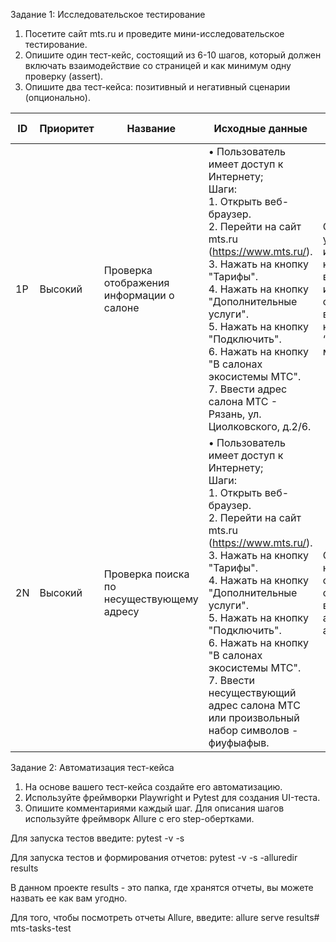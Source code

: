 Задание 1: Исследовательское тестирование

1. Посетите сайт mts.ru и проведите мини-исследовательское
тестирование.
2. Опишите один тест-кейс, состоящий из 6-10 шагов, который должен
включать взаимодействие со страницей и как минимум одну
проверку (assert).
3. Опишите два тест-кейса: позитивный и негативный сценарии (опционально).

| ID | Приоритет | Название                                                           | Исходные данные                                                                                                                                                                                                                                                                                                                                                                         | Ожидаемый результат |
|----|-----------|--------------------------------------------------------------------|-----------------------------------------------------------------------------------------------------------------------------------------------------------------------------------------------------------------------------------------------------------------------------------------------------------------------------------------------------------------------------------------|---------------------|
| 1P | Высокий   | Проверка отображения информации о салоне        | • Пользователь имеет доступ к Интернету;<br/>Шаги:<br/>1. Открыть веб-браузер.<br/>2. Перейти на сайт mts.ru (https://www.mts.ru/).<br/>3. Нажать на кнопку "Тарифы".<br/>4. Нажать на кнопку "Дополнительные услуги".<br/>5. Нажать на кнопку "Подключить".<br/>6. Нажать на кнопку "В салонах экосистемы МТС".<br/>7. Ввести адрес салона МТС - Рязань, ул. Циолковского, д.2/6.<br/> |Салон МТС успешно найден и изображен на карте. Также вылезает информация о салоне: адрес, время работы и кнопка “подробнее о магазине”.|
| 2N | Высокий   | Проверка поиска по несуществующему адресу | • Пользователь имеет доступ к Интернету;<br/>Шаги:<br/>1. Открыть веб-браузер.<br/>2. Перейти на сайт mts.ru (https://www.mts.ru/).<br/>3.  Нажать на кнопку "Тарифы".<br/>4. Нажать на кнопку "Дополнительные услуги".<br/>5. Нажать на кнопку "Подключить".<br/>6. Нажать на кнопку "В салонах экосистемы МТС".<br/>7. Ввести несуществующий адрес салона МТС или произвольный набор символов - фиуфыафыв.<br/>|Салон МТС не найден. Этому свидетельствует отсутствие введенного адреса в списке адресов.|

Задание 2: Автоматизация тест-кейса
1. На основе вашего тест-кейса создайте его автоматизацию.
2. Используйте фреймворки Playwright и Pytest для создания UI-теста.
3. Опишите комментариями каждый шаг. Для описания шагов используйте фреймворк Allure с его step-обертками.

  
Для запуска тестов введите: pytest -v -s

Для запуска тестов и формирования отчетов: pytest -v -s -alluredir results

В данном проекте results - это папка, где хранятся отчеты, вы можете назвать ее как вам угодно.

Для того, чтобы посмотреть отчеты Allure, введите: allure serve results#   m t s - t a s k s - t e s t  
 